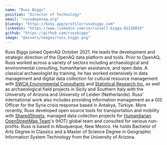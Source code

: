 ```yaml
---
name: "Russ Biggs"
position: "Director of Technology"
email: "russ@openaq.org"
bluesky: "https://bsky.app/profile/russbiggs.com"
linkedin: "https://www.linkedin.com/in/russell-biggs-02238019"
github: "https://github.com/russbiggs"
image: "@assets/images/russ_biggs.png"
---
```


Russ Biggs joined OpenAQ October 2021. He leads the development and strategic
direction of the OpenAQ data platform and tools. Prior to OpenAQ, Russ worked
across a variety of sectors including archaeological and environmental
consulting, humanitarian assistance, and open data. A classical archaeologist by
training, he has worked extensively in data management and digital data
collection for cultural resource management with
[SWCA Environmental Consultants](https://swca.com) and
[Statistical Research Inc.](https://sricrm.com) as well as archaeological field
projects in Sicily and Southern Italy with the University of Arizona and
University of Leiden (Netherlands). Russ' international work also includes
providing information management as a GIS Officer for the Syria crisis response
based in Antakya, Türkiye. More recently, Russ developed open source tools for
transportation and mobility with
[SharedStreets](https://github.com/sharedstreets), managed data collection
projects for [Humanitarian OpenStreetMap Team](https://hotosm.org)'s (HOT)
global team and consulted for various non-profits. Russ is based in Albuquerque,
New Mexico. He holds Bachelor of Arts Degree in Classics and a Master of Science
Degree in Geographic Information System Technology from the University of
Arizona.
